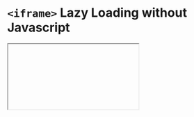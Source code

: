 # `<iframe>` Lazy Loading without Javascript
<iframe> lazy loading with only HTML & CSS

## Method

- Add each `<iframe>` in the main HTML without a `SRC`. Use inline CSS background-image to add a cover image for the iframe.
- Add a unique iframe name, e.g. `name="iframe-1"`.
- Add an `<a>` link with a `HREF=` to the link to be embedded into the iframe.
- Add to the `<a>` element above `target="iframe-1"`.
- Add to the `<a>` element: `onclick="this.remove()"`. This will remove the button after a click/tap.
- Inside the `<a>` element add a button looking image or an SVG.

## Example

    <div class="if-wrap">
      <iframe  
        width="100%" height="100%" 
        title="Sweet Jonny Videos" 
        name="iframe-1" 
        frameborder="0" allowfullscreen 
        allow="accelerometer; autoplay; encrypted-media; gyroscope; picture-in-picture" 
        style="
        background-image:url('https://i.ytimg.com/vi_webp/tZgjknJwlgM/hqdefault.webp'); 
        background-repeat: no-repeat; background-size: contain; background-position: center;
        ">
      </iframe>
      <a title="Load Videos" 
        onclick="this.remove()" 
        href="https://www.youtube.com/embed/videoseries?list=PLTUAoPcp3g6GcwTlz9Qcaw4WcgnQpIgm3&autoplay=1" 
        target="iframe-1">
        <!-- SVG inline to allow interaction via CSS & <a> onclick -->
        <svg height="100%" width="100%" 
         <-- SGV content goes here, see full example in `index.html` -->
        </svg>
      </a>
    </div>
    
Add CSS as necessary to make button to work as you like, see example in `iframe-lazy.css`.

## Performance Results

Comparison of performance with `lighthouse`:

**Embed (no lazy loading)**:

![Embed](./iFrame-embed.jpg)

**HTML & CSS lazy loading**:

![Lazy Loading](./iFrame-lazy-loading.jpg)
